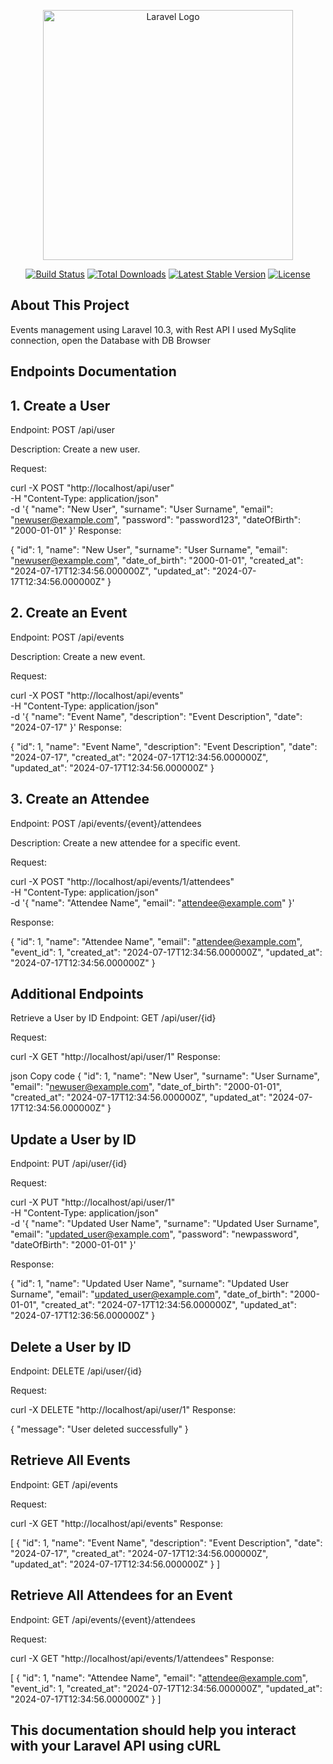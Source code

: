 <p align="center"><a href="https://laravel.com" target="_blank"><img src="https://raw.githubusercontent.com/laravel/art/master/logo-lockup/5%20SVG/2%20CMYK/1%20Full%20Color/laravel-logolockup-cmyk-red.svg" width="400" alt="Laravel Logo"></a></p>

<p align="center">
<a href="https://github.com/laravel/framework/actions"><img src="https://github.com/laravel/framework/workflows/tests/badge.svg" alt="Build Status"></a>
<a href="https://packagist.org/packages/laravel/framework"><img src="https://img.shields.io/packagist/dt/laravel/framework" alt="Total Downloads"></a>
<a href="https://packagist.org/packages/laravel/framework"><img src="https://img.shields.io/packagist/v/laravel/framework" alt="Latest Stable Version"></a>
<a href="https://packagist.org/packages/laravel/framework"><img src="https://img.shields.io/packagist/l/laravel/framework" alt="License"></a>
</p>

## About This Project

Events management using Laravel 10.3, with Rest API
I used MySqlite connection, open the Database with DB Browser

## Endpoints Documentation
## 1. Create a User
Endpoint: POST /api/user

Description: Create a new user.

Request:

curl -X POST "http://localhost/api/user" \
-H "Content-Type: application/json" \
-d '{
  "name": "New User",
  "surname": "User Surname",
  "email": "newuser@example.com",
  "password": "password123",
  "dateOfBirth": "2000-01-01"
}'
Response:

{
  "id": 1,
  "name": "New User",
  "surname": "User Surname",
  "email": "newuser@example.com",
  "date_of_birth": "2000-01-01",
  "created_at": "2024-07-17T12:34:56.000000Z",
  "updated_at": "2024-07-17T12:34:56.000000Z"
}
## 2. Create an Event
Endpoint: POST /api/events

Description: Create a new event.

Request:

curl -X POST "http://localhost/api/events" \
-H "Content-Type: application/json" \
-d '{
  "name": "Event Name",
  "description": "Event Description",
  "date": "2024-07-17"
}'
Response:


{
  "id": 1,
  "name": "Event Name",
  "description": "Event Description",
  "date": "2024-07-17",
  "created_at": "2024-07-17T12:34:56.000000Z",
  "updated_at": "2024-07-17T12:34:56.000000Z"
}
## 3. Create an Attendee
Endpoint: POST /api/events/{event}/attendees

Description: Create a new attendee for a specific event.

Request:

curl -X POST "http://localhost/api/events/1/attendees" \
-H "Content-Type: application/json" \
-d '{
  "name": "Attendee Name",
  "email": "attendee@example.com"
}'

Response:

{
  "id": 1,
  "name": "Attendee Name",
  "email": "attendee@example.com",
  "event_id": 1,
  "created_at": "2024-07-17T12:34:56.000000Z",
  "updated_at": "2024-07-17T12:34:56.000000Z"
}
## Additional Endpoints
Retrieve a User by ID
Endpoint: GET /api/user/{id}

Request:


curl -X GET "http://localhost/api/user/1"
Response:

json
Copy code
{
  "id": 1,
  "name": "New User",
  "surname": "User Surname",
  "email": "newuser@example.com",
  "date_of_birth": "2000-01-01",
  "created_at": "2024-07-17T12:34:56.000000Z",
  "updated_at": "2024-07-17T12:34:56.000000Z"
}
## Update a User by ID
Endpoint: PUT /api/user/{id}

Request:

curl -X PUT "http://localhost/api/user/1" \
-H "Content-Type: application/json" \
-d '{
  "name": "Updated User Name",
  "surname": "Updated User Surname",
  "email": "updated_user@example.com",
  "password": "newpassword",
  "dateOfBirth": "2000-01-01"
}'

Response:

{
  "id": 1,
  "name": "Updated User Name",
  "surname": "Updated User Surname",
  "email": "updated_user@example.com",
  "date_of_birth": "2000-01-01",
  "created_at": "2024-07-17T12:34:56.000000Z",
  "updated_at": "2024-07-17T12:36:56.000000Z"
}

## Delete a User by ID
Endpoint: DELETE /api/user/{id}

Request:

curl -X DELETE "http://localhost/api/user/1"
Response:

{
  "message": "User deleted successfully"
}

## Retrieve All Events
Endpoint: GET /api/events

Request:

curl -X GET "http://localhost/api/events"
Response:

[
  {
    "id": 1,
    "name": "Event Name",
    "description": "Event Description",
    "date": "2024-07-17",
    "created_at": "2024-07-17T12:34:56.000000Z",
    "updated_at": "2024-07-17T12:34:56.000000Z"
  }
]
## Retrieve All Attendees for an Event
Endpoint: GET /api/events/{event}/attendees

Request:


curl -X GET "http://localhost/api/events/1/attendees"
Response:

[
  {
    "id": 1,
    "name": "Attendee Name",
    "email": "attendee@example.com",
    "event_id": 1,
    "created_at": "2024-07-17T12:34:56.000000Z",
    "updated_at": "2024-07-17T12:34:56.000000Z"
  }
]

## This documentation should help you interact with your Laravel API using cURL

